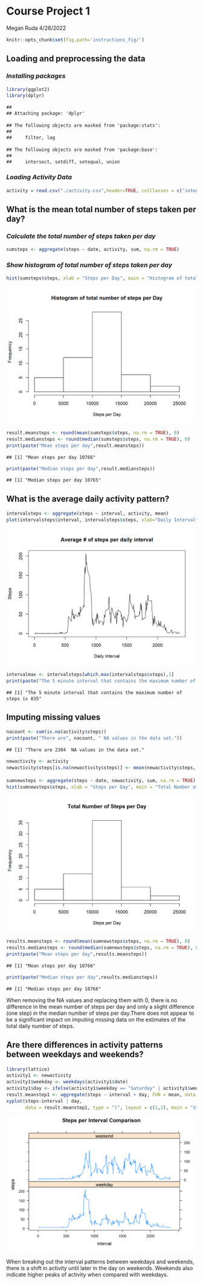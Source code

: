 Course Project 1
================
Megan Ruda
4/28/2022

``` r
knitr::opts_chunk$set(fig.path='instructions_fig/')
```

## Loading and preprocessing the data

### *Installing packages*

``` r
library(ggplot2)
library(dplyr)
```

    ## 
    ## Attaching package: 'dplyr'

    ## The following objects are masked from 'package:stats':
    ## 
    ##     filter, lag

    ## The following objects are masked from 'package:base':
    ## 
    ##     intersect, setdiff, setequal, union

### *Loading Activity Data*

``` r
activity = read.csv("./activity.csv",header=TRUE, colClasses = c("integer", "Date", "integer"))
```

## What is the mean total number of steps taken per day?

### *Calculate the total number of steps taken per day*

``` r
sumsteps <- aggregate(steps ~ date, activity, sum, na.rm = TRUE)
```

### *Show histogram of total number of steps taken per day*

``` r
hist(sumsteps$steps, xlab = "Steps per Day", main = "Histogram of total number of steps per Day")
```

![](instructions_fig/unnamed-chunk-4-1.png)<!-- -->

``` r
result.meansteps <- round(mean(sumsteps$steps, na.rm = TRUE), 0)
result.mediansteps <- round(median(sumsteps$steps, na.rm = TRUE), 0)
print(paste("Mean steps per day",result.meansteps))
```

    ## [1] "Mean steps per day 10766"

``` r
print(paste("Median steps per day",result.mediansteps))
```

    ## [1] "Median steps per day 10765"

## What is the average daily activity pattern?

``` r
intervalsteps <- aggregate(steps ~ interval, activity, mean)
plot(intervalsteps$interval, intervalsteps$steps, xlab="Daily Interval", ylab="Steps", type = "l", main = "Average # of steps per daily interval")
```

![](instructions_fig/unnamed-chunk-6-1.png)<!-- -->

``` r
intervalmax <- intervalsteps[which.max(intervalsteps$steps),1]
print(paste("The 5 minute interval that contains the maximum number of steps is",intervalmax))
```

    ## [1] "The 5 minute interval that contains the maximum number of steps is 835"

## Imputing missing values

``` r
nacount <- sum(is.na(activity$steps))
print(paste("There are", nacount, " NA values in the data set."))
```

    ## [1] "There are 2304  NA values in the data set."

``` r
newactivity <- activity
newactivity$steps[is.na(newactivity$steps)] <- mean(newactivity$steps, na.rm = TRUE)

sumnewsteps <- aggregate(steps ~ date, newactivity, sum, na.rm = TRUE)
hist(sumnewsteps$steps, xlab = "Steps per Day", main = "Total Number of Steps per Day")
```

![](instructions_fig/unnamed-chunk-7-1.png)<!-- -->

``` r
results.meansteps <- round(mean(sumnewsteps$steps, na.rm = TRUE), 0)
results.mediansteps <- round(median(sumnewsteps$steps, na.rm = TRUE), 0)
print(paste("Mean steps per day",results.meansteps))
```

    ## [1] "Mean steps per day 10766"

``` r
print(paste("Median steps per day",results.mediansteps))
```

    ## [1] "Median steps per day 10766"

When removing the NA values and replacing them with 0, there is no
difference in the mean number of steps per day and only a slight
difference (one step) in the median number of steps per day.There does
not appear to be a significant impact on imputing missing data on the
estimates of the total daily number of steps.

## Are there differences in activity patterns between weekdays and weekends?

``` r
library(lattice)
activity1 <- newactivity
activity1$weekday <- weekdays(activity1$date)
activity1$day <- ifelse(activity1$weekday == "Saturday" | activity1$weekday == "Sunday", "weekend", "weekday")
result.meanstep1 <- aggregate(steps ~ interval + day, FUN = mean, data = activity1)
xyplot(steps~interval | day, 
       data = result.meanstep1, type = "l", layout = c(1,2), main = "Steps per Interval Comparison")  
```

![](instructions_fig/unnamed-chunk-8-1.png)<!-- -->

When breaking out the interval patterns between weekdays and weekends,
there is a shift in activity until later in the day on weekends.
Weekends also indicate higher peaks of activity when compared with
weekdays.
